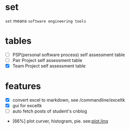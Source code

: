 # set
`set` means `software engineering tools`

# tables
- [ ] PSP(personal software process) self assessment table
- [ ] Pair Project self assessment table
- [x] Team Project self assessment table

# features
- [x] convert excel to markdown, see /commandline/exceltk
- [x] gui for exceltk
- [ ] auto fetch posts of student's cnblog
- [66%] plot curver, histogram, pie. see:[plot.linq](https://github.com/fanfeilong/set/tree/master/src/plot/plot.linq)

